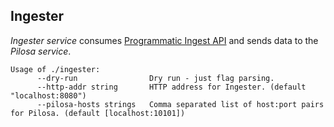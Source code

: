 ## Ingester

_Ingester service_ consumes [Programmatic Ingest API](https://github.com/molecula/docs/blob/master/docs/internal/proposals/programmatic-ingest-api.md)
and sends data to the _Pilosa service_.

```
Usage of ./ingester:
      --dry-run                Dry run - just flag parsing.
      --http-addr string       HTTP address for Ingester. (default "localhost:8080")
      --pilosa-hosts strings   Comma separated list of host:port pairs for Pilosa. (default [localhost:10101])

```
